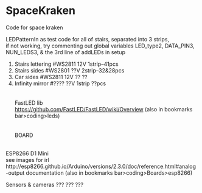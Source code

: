 # SpaceKraken
Code for space kraken

LEDPatternIn as test code for all of stairs, separated into 3 strips, <br> if not working, try commenting out global variables LED_type2, DATA_PIN3, NUN_LEDS3, & the 3rd line of addLEDs in setup


1. Stairs lettering #WS2811 12V 1strip–41pcs<br>
2. Stairs sides #WS2801 ??V 2strip–32&28pcs<br>
3. Car sides #WS2811 12V ?? ??<br>
4. Infinity mirror #???? ??V 1strip ??pcs<br>
<br> <br>
FastLED lib<br>
https://github.com/FastLED/FastLED/wiki/Overview (also in bookmarks bar>coding>leds)
<br><br><br>
BOARD <br>
<br>
ESP8266 D1 Mini<br>
see images for irl <br>
http://esp8266.github.io/Arduino/versions/2.3.0/doc/reference.html#analog-output documentation (also in bookmarks bar>coding>Boards>esp8266)

Sensors & cameras ??? ??? ???
